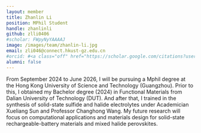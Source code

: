 ```yaml
---
layout: member
title: Zhanlin Li
position: MPhil Student
handle: zhanlinli
github: zlli0406
#scholar: FWpyNyYAAAAJ
image: /images/team/zhanlin-li.jpg
email: zli046@connect.hkust-gz.edu.cn
#orcid: #<a class="off" href="https://scholar.google.com/citations?user=hhCv-a0AAAAJ">Academician Xueliang Sun</a> and <a class="off" href="https://scholar.google.com/citations?hl=en&user=brq6AJcAAAAJ">Professor Changhong Wang</a>
alumni: false
---
```


From September 2024 to June 2026, I will be pursuing a Mphil degree at the Hong Kong University of Science and Technology (Guangzhou). Prior to this, I obtained my Bachelor degree (2024) in Functional Materials from Dalian University of Technology (DUT). And after that, I trained in the synthesis of solid-state sulfide and halide electrolytes under Academician Xueliang Sun and Professor Changhong Wang. My future research will focus on computational applications and materials design for solid-state rechargeable-battery materials and mixed halide perovskites.